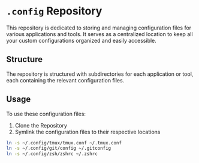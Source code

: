
# `.config` Repository

This repository is dedicated to storing and managing configuration files for various applications and tools.
It serves as a centralized location to keep all your custom configurations organized and easily accessible.

## Structure

The repository is structured with subdirectories for each application or tool, each containing the relevant configuration files.

## Usage

To use these configuration files:

1. Clone the Repository
2. Symlink the configuration files to their respective locations

```bash
ln -s ~/.config/tmux/tmux.conf ~/.tmux.conf
ln -s ~/.config/git/config ~/.gitconfig
ln -s ~/.config/zsh/zshrc ~/.zshrc
```
